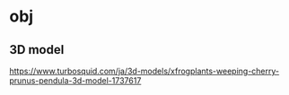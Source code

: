 # obj
## 3D model
https://www.turbosquid.com/ja/3d-models/xfrogplants-weeping-cherry-prunus-pendula-3d-model-1737617